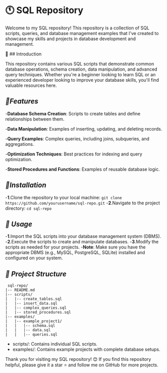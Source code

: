 # 🕚 SQL Repository

Welcome to my SQL repository! This repository is a collection of SQL scripts, queries, and database management examples that I've created to showcase my skills and projects in database development and management.

🔗 ## Introduction

This repository contains various SQL scripts that demonstrate common database operations, schema creation, data manipulation, and advanced query techniques. Whether you're a beginner looking to learn SQL or an experienced developer looking to improve your database skills, you'll find valuable resources here.

## *🌟Features*

-**Database Schema Creation**: Scripts to create tables and define relationships between them.

-**Data Manipulation**: Examples of inserting, updating, and deleting records.

-**Query Examples**: Complex queries, including joins, subqueries, and aggregations.

-**Optimization Techniques**: Best practices for indexing and query optimization.

-**Stored Procedures and Functions**: Examples of reusable database logic.



## *🔧Installation*

-**1**.Clone the repository to your local machine:
     ```
     git clone https://github.com/yourusername/sql-repo.git
     ```
-**2**.Navigate to the project directory:
     ```
     cd sql-repo
     ```
## *📝 Usage*

-**1**.Import the SQL scripts into your database management system (DBMS).
-**2**.Execute the scripts to create and manipulate databases.
-**3**.Modify the scripts as needed for your projects.
-**Note**: Make sure you have the appropriate DBMS (e.g., MySQL, PostgreSQL, SQLite) installed and configured on your system.

## *🔄 Project Structure*
```
 sql-repo/
|-- README.md
|-- scripts/
|   |-- create_tables.sql
|   |-- insert_data.sql
|   |-- complex_queries.sql
|   |-- stored_procedures.sql
|-- examples/
|   |-- example_project1/
|   |   |-- schema.sql
|   |   |-- data.sql
|   |   |-- queries.sql
```

- scripts/: Contains individual SQL scripts.
- examples/: Contains example projects with complete database setups.



Thank you for visiting my SQL repository! 😊 If you find this repository helpful, please give it a star ⭐ and follow me on GitHub for more projects.



